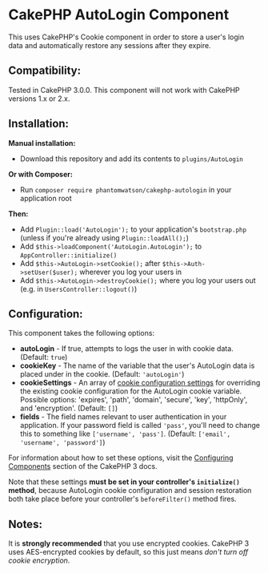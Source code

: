 CakePHP AutoLogin Component
===========================

This uses CakePHP's Cookie component in order to store a user's login data and automatically restore any sessions after they expire.

Compatibility:
--------------

Tested in CakePHP 3.0.0. This component will not work with CakePHP versions 1.x or 2.x.

Installation:
--------------------

**Manual installation:**

 - Download this repository and add its contents to `plugins/AutoLogin`

**Or with Composer:**

 - Run `composer require phantomwatson/cakephp-autologin` in your application root

**Then:**

 - Add `Plugin::load('AutoLogin');` to your application's `bootstrap.php` (unless if you're already using `Plugin::loadAll();`)
 - Add `$this->loadComponent('AutoLogin.AutoLogin');` to `AppController::initialize()`
 - Add `$this->AutoLogin->setCookie();` after `$this->Auth->setUser($user);` wherever you log your users in
 - Add `$this->AutoLogin->destroyCookie();` where you log your users out (e.g. in `UsersController::logout()`)

Configuration:
--------------

This component takes the following options:

 - **autoLogin** - If true, attempts to logs the user in with cookie data. (Default: `true`)
 - **cookieKey** - The name of the variable that the user's AutoLogin data is placed under in the cookie. (Default: `'autoLogin'`)
 - **cookieSettings** - An array of [cookie configuration settings](http://book.cakephp.org/3.0/en/controllers/components/cookie.html#configuring-cookies) for overriding the existing cookie configuration for the AutoLogin cookie variable. Possible options: 'expires', 'path', 'domain', 'secure', 'key', 'httpOnly', and 'encryption'. (Default: `[]`)
 - **fields** - The field names relevant to user authentication in your application. If your password field is called `'pass'`, you'll need to change this to something like `['username', 'pass']`. (Default: `['email', 'username', 'password']`)

For information about how to set these options, visit the [Configuring Components](http://book.cakephp.org/3.0/en/controllers/components.html#configuring-components) section of the CakePHP 3 docs.

Note that these settings **must be set in your controller's `initialize()` method**, because AutoLogin cookie configuration and session restoration both take place before your controller's `beforeFilter()` method fires.

Notes:
------

It is **strongly recommended** that you use encrypted cookies. CakePHP 3 uses AES-encrypted cookies by default, so this just means *don't turn off cookie encryption*.
